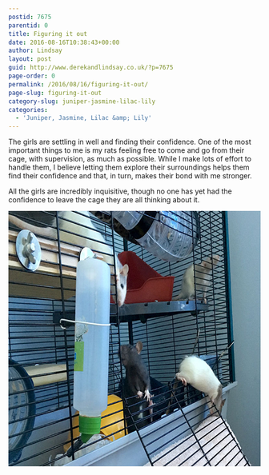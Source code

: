 ```yaml
---
postid: 7675
parentid: 0
title: Figuring it out
date: 2016-08-16T10:38:43+00:00
author: Lindsay
layout: post
guid: http://www.derekandlindsay.co.uk/?p=7675
page-order: 0
permalink: /2016/08/16/figuring-it-out/
page-slug: figuring-it-out
category-slug: juniper-jasmine-lilac-lily
categories:
  - 'Juniper, Jasmine, Lilac &amp; Lily'
---
```

The girls are settling in well and finding their confidence. One of the most important things to me is my rats feeling free to come and go from their cage, with supervision, as much as possible. While I make lots of effort to handle them, I believe letting them explore their surroundings helps them find their confidence and that, in turn, makes their bond with me stronger.

All the girls are incredibly inquisitive, though no one has yet had the confidence to leave the cage they are all thinking about it.

<img class="aligncenter size-full wp-image-7676" title="My four baby rats peering out of their oped cage doorway" src="/wp-content/uploads/2016/08/post_3810.jpg" alt="My four baby rats peering out of their oped cage doorway" width="780" height="511" />